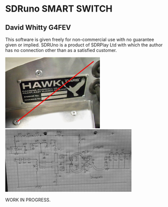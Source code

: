 # SDRuno SMART SWITCH

## David Whitty G4FEV

This software is given freely for non-commercial use with no guarantee given or implied.
SDRUno is a product of SDRPlay Ltd with which the author has no connection other than as a satisfied customer.


<img src="Images/100_3553.jpg" width=300>                <img src="Images/jiagramsm.jpg" width=400>



WORK IN PROGRESS.


